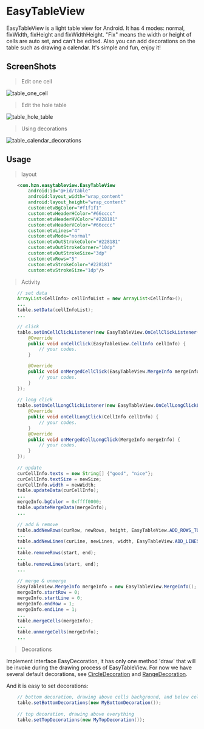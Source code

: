 # EasyTableView
EasyTableView is a light table view for Android. It has 4 modes: normal, fixWidth, fixHeight and fixWidthHeight. "Fix" means the width or height of cells are auto set, and can't be edited. Also you can add decorations on the table such as drawing a calendar. It's simple and fun, enjoy it!

## ScreenShots
>Edit one cell

![table_one_cell](https://github.com/huzenan/EasyTableView/blob/master/screenshots/table_one_cell.gif)

>Edit the hole table

![table_hole_table](https://github.com/huzenan/EasyTableView/blob/master/screenshots/table_hole_table.gif)

>Using decorations

![table_calendar_decorations](https://github.com/huzenan/EasyTableView/blob/master/screenshots/calendar.gif)

## Usage
>layout

```xml
    <com.hzn.easytableview.EasyTableView
        android:id="@+id/table"
        android:layout_width="wrap_content"
        android:layout_height="wrap_content"
        custom:etvBgColor="#f1f1f1"
        custom:etvHeaderHColor="#66cccc"
        custom:etvHeaderHVColor="#228181"
        custom:etvHeaderVColor="#66cccc"
        custom:etvLines="4"
        custom:etvMode="normal"
        custom:etvOutStrokeColor="#228181"
        custom:etvOutStrokeCorner="10dp"
        custom:etvOutStrokeSize="3dp"
        custom:etvRows="5"
        custom:etvStrokeColor="#228181"
        custom:etvStrokeSize="1dp"/>
```

>Activity

```java
    // set data
    ArrayList<CellInfo> cellInfoList = new ArrayList<CellInfo>();
    ...
    table.setData(cellInfoList);
    ...

    // click
    table.setOnCellClickListener(new EasyTableView.OnCellClickListener() {
        @Override
        public void onCellClick(EasyTableView.CellInfo cellInfo) {
            // your codes.
        }

        @Override
        public void onMergedCellClick(EasyTableView.MergeInfo mergeInfo) {
            // your codes.
        }
    });
    
    // long click
    table.setOnCellLongClickListener(new EasyTableView.OnCellLongClickListener() {
        @Override
        public void onCellLongClick(CellInfo cellInfo) {
            // your codes.
        }
        @Override
        public void onMergedCellLongClick(MergeInfo mergeInfo) {
            // your codes.
        }
    });
    
    // update
    curCellInfo.texts = new String[] {"good", "nice"};
    curCellInfo.textSize = newSize;
    curCellInfo.width = newWidth;
    table.updateData(curCellInfo);
    ...
    mergeInfo.bgColor = 0xffff0000;
    table.updateMergeData(mergeInfo);
    ...
    
    // add & remove
    table.addNewRows(curRow, newRows, height, EasyTableView.ADD_ROWS_TOP);
    ...
    table.addNewLines(curLine, newLines, width, EasyTableView.ADD_LINES_RIGHT);
    ...
    table.removeRows(start, end);
    ...
    table.removeLines(start, end);
    ...
    
    // merge & unmerge
    EasyTableView.MergeInfo mergeInfo = new EasyTableView.MergeInfo();
    mergeInfo.startRow = 0;
    mergeInfo.startLine = 0;
    mergeInfo.endRow = 1;
    mergeInfo.endLine = 1;
    ...
    table.mergeCells(mergeInfo);
    ...
    table.unmergeCells(mergeInfo);
    ...
```

>Decorations

Implement interface EasyDecoration, it has only one method 'draw' that will be invoke during the drawing process of EasyTableView. For now we have several default decorations, see [CircleDecoration](https://github.com/huzenan/EasyTableView/blob/master/library/src/main/java/com/hzn/library/decoration/CircleDecoration.java) and [RangeDecoration](https://github.com/huzenan/EasyTableView/blob/master/library/src/main/java/com/hzn/library/decoration/RangeDecoration.java).

And it is easy to set decorations:
```java
    // bottom decoration, drawing above cells background, and below cells texts
    table.setBottomDecorations(new MyBottomDecoration());
    
    // top decoration, drawing above everything
    table.setTopDecorations(new MyTopDecoration());
```
